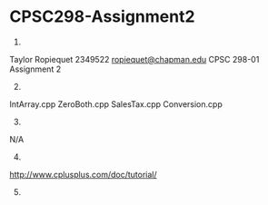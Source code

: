 # CPSC298-Assignment2

1.
Taylor Ropiequet
2349522
ropiequet@chapman.edu
CPSC 298-01
Assignment 2

2.
IntArray.cpp
ZeroBoth.cpp
SalesTax.cpp
Conversion.cpp 

3.
N/A

4.
http://www.cplusplus.com/doc/tutorial/

5.
